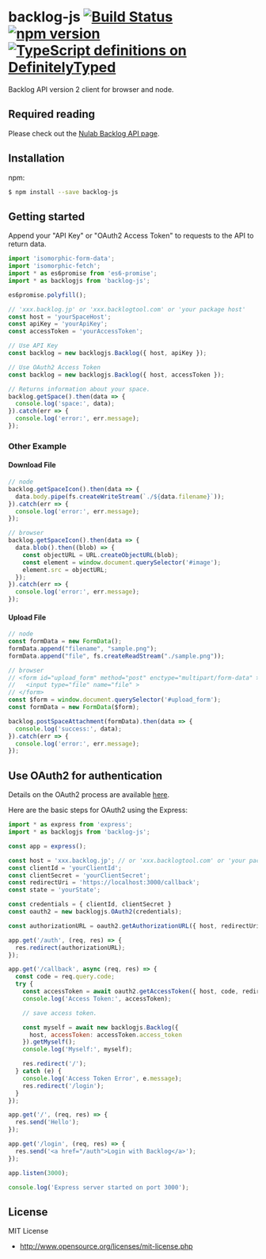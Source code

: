 # backlog-js [![Build Status](https://travis-ci.org/nulab/backlog-js.svg?branch=master)](https://travis-ci.org/nulab/backlog-js) [![npm version](https://badge.fury.io/js/backlog-js.svg)](https://badge.fury.io/js/backlog-js) [![TypeScript definitions on DefinitelyTyped](http://definitelytyped.org/badges/standard.svg)](http://definitelytyped.org)
Backlog API version 2 client for browser and node.

## Required reading
Please check out the [Nulab Backlog API page](https://developer.nulab.com/docs/backlog/).

## Installation
npm:
``` sh
$ npm install --save backlog-js
```

## Getting started
Append your "API Key" or "OAuth2 Access Token" to requests to the API to return data.

``` javascript
import 'isomorphic-form-data';
import 'isomorphic-fetch';
import * as es6promise from 'es6-promise';
import * as backlogjs from 'backlog-js';

es6promise.polyfill();

// 'xxx.backlog.jp' or 'xxx.backlogtool.com' or 'your package host'
const host = 'yourSpaceHost';
const apiKey = 'yourApiKey';
const accessToken = 'yourAccessToken';

// Use API Key
const backlog = new backlogjs.Backlog({ host, apiKey });

// Use OAuth2 Access Token
const backlog = new backlogjs.Backlog({ host, accessToken });

// Returns information about your space.
backlog.getSpace().then(data => {
  console.log('space:', data);
}).catch(err => {
  console.log('error:', err.message);
});

```

### Other Example

#### Download File

``` javascript
// node
backlog.getSpaceIcon().then(data => {
  data.body.pipe(fs.createWriteStream(`./${data.filename}`));
}).catch(err => {
  console.log('error:', err.message);
});

// browser
backlog.getSpaceIcon().then(data => {  
  data.blob().then((blob) => {
    const objectURL = URL.createObjectURL(blob);
    const element = window.document.querySelector('#image');
    element.src = objectURL;
  });
}).catch(err => {
  console.log('error:', err.message);
});
```

#### Upload File

``` javascript
// node
const formData = new FormData();
formData.append("filename", "sample.png");
formData.append("file", fs.createReadStream("./sample.png"));

// browser
// <form id="upload_form" method="post" enctype="multipart/form-data" >
//   <input type="file" name="file" >
// </form>
const $form = window.document.querySelector('#upload_form');
const formData = new FormData($form);

backlog.postSpaceAttachment(formData).then(data => {
  console.log('success:', data);
}).catch(err => {
  console.log('error:', err.message);
});
```

## Use OAuth2 for authentication

Details on the OAuth2 process are available [here](https://developer.nulab-inc.com/docs/backlog/auth#oauth2).

Here are the basic steps for OAuth2 using the Express:
```` javascript
import * as express from 'express';
import * as backlogjs from 'backlog-js';

const app = express();

const host = 'xxx.backlog.jp'; // or 'xxx.backlogtool.com' or 'your package host'
const clientId = 'yourClientId';
const clientSecret = 'yourClientSecret';
const redirectUri = 'https://localhost:3000/callback';
const state = 'yourState';

const credentials = { clientId, clientSecret }
const oauth2 = new backlogjs.OAuth2(credentials);

const authorizationURL = oauth2.getAuthorizationURL({ host, redirectUri, state });

app.get('/auth', (req, res) => {
  res.redirect(authorizationURL);
});

app.get('/callback', async (req, res) => {
  const code = req.query.code;
  try {
    const accessToken = await oauth2.getAccessToken({ host, code, redirectUri });
    console.log('Access Token:', accessToken);

    // save access token.

    const myself = await new backlogjs.Backlog({
      host, accessToken: accessToken.access_token
    }).getMyself();
    console.log('Myself:', myself);

    res.redirect('/');
  } catch (e) {
    console.log('Access Token Error', e.message);
    res.redirect('/login');
  }
});

app.get('/', (req, res) => {
  res.send('Hello');
});

app.get('/login', (req, res) => {
  res.send('<a href="/auth">Login with Backlog</a>');
});

app.listen(3000);

console.log('Express server started on port 3000');
````

## License

MIT License

* http://www.opensource.org/licenses/mit-license.php
